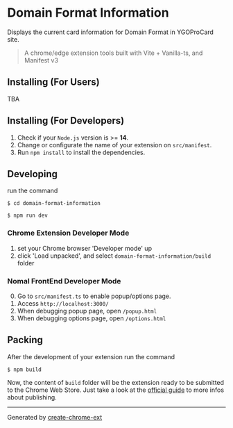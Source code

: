 # Domain Format Information
Displays the current card information for Domain Format in YGOProCard site.
> A chrome/edge extension tools built with Vite + Vanilla-ts, and Manifest v3

## Installing (For Users)
TBA

## Installing (For Developers)

1. Check if your `Node.js` version is >= **14**.
2. Change or configurate the name of your extension on `src/manifest`.
3. Run `npm install` to install the dependencies.

## Developing

run the command

```shell
$ cd domain-format-information

$ npm run dev
```

### Chrome Extension Developer Mode

1. set your Chrome browser 'Developer mode' up
2. click 'Load unpacked', and select `domain-format-information/build` folder

### Nomal FrontEnd Developer Mode

0. Go to `src/manifest.ts` to enable popup/options page.
1. Access `http://localhost:3000/`
2. When debugging popup page, open `/popup.html`
3. When debugging options page, open `/options.html`

## Packing

After the development of your extension run the command

```shell
$ npm build
```

Now, the content of `build` folder will be the extension ready to be submitted to the Chrome Web Store. Just take a look at the [official guide](https://developer.chrome.com/webstore/publish) to more infos about publishing.

---

Generated by [create-chrome-ext](https://github.com/guocaoyi/create-chrome-ext)

